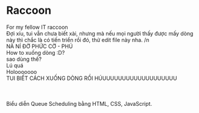 # Raccoon
For my fellow IT raccoon  
Đợi xíu, tui vẫn chưa biết xài, nhưng mà nếu mọi người thấy được mấy dòng này thì chắc là có tiến triển rồi đó, thử edit file này nha. /n  
NÀ NÍ ĐỜ PHỨC CỜ - PHÚ  
How to xuống dòng :D?  
sao dùng thế?  
Lú quá  
Holooooooo  
TUI BIẾT CÁCH XUỐNG DÒNG RỒI HÚUUUUUUUUUUUUUUUUUUU <br />
<br />
<br />
<br />
Biểu diễn Queue Scheduling bằng HTML, CSS, JavaScript.
